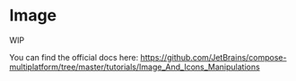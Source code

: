 # Image

WIP

You can find the official docs here: https://github.com/JetBrains/compose-multiplatform/tree/master/tutorials/Image_And_Icons_Manipulations
